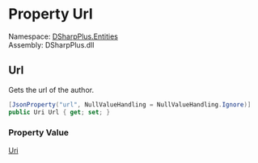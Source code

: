 # Property Url

Namespace: [DSharpPlus.Entities](DSharpPlus.Entities.md)  
Assembly: DSharpPlus.dll

## <a id="DSharpPlus_Entities_DiscordEmbedAuthor_Url"></a>Url

Gets the url of the author.

```csharp
[JsonProperty("url", NullValueHandling = NullValueHandling.Ignore)]
public Uri Url { get; set; }
```

### Property Value

[Uri](https://learn.microsoft.com/dotnet/api/system.uri)

